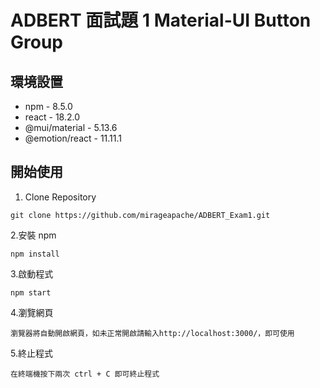 # ADBERT 面試題 1 Material-UI Button Group

## 環境設置

- npm - 8.5.0
- react - 18.2.0
- @mui/material - 5.13.6
- @emotion/react - 11.11.1

## 開始使用

1. Clone Repository

```
git clone https://github.com/mirageapache/ADBERT_Exam1.git
```

2.安裝 npm

```
npm install
```

3.啟動程式

```
npm start
```

4.瀏覽網頁

```
瀏覽器將自動開啟網頁，如未正常開啟請輸入http://localhost:3000/，即可使用
```

5.終止程式

```
在終端機按下兩次 ctrl + C 即可終止程式
```
